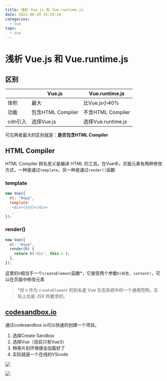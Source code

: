 ```yaml
---
title: 浅析 Vue.js 和 Vue.runtime.js
date: 2022-06-29 15:29:14
categories:
  - Vue
tags: 
  - Vue
---
```


# 浅析 Vue.js 和 Vue.runtime.js

## 区别

|         | Vue.js            | Vue.runtime.js     |
| ------- | ----------------- | ------------------ |
| 体积    | 最大              | 比Vue.js小40%      |
| 功能    | 包含HTML Compiler | 不含HTML Compiler  |
| cdn引入 | 选择Vue.js        | 选择Vue.runtime.js |

可见两者最大的区别就是：**是否包含HTML Compiler**

## HTML Compiler

HTML Compiler 顾名思义是编译 HTML 的工具。在Vue中，页面元素有两种修改方式，一种是通过`template`，另一种是通过`render()`函数

### template

```javascript
new Vue({
  el: "#app",
  template: `
   <div>{{n}}</div>
  `,
});
```

### render()

```javascript
new Vue({
  el: "#app",
  render(h) {
    return h('div', this.n );
  },
});
```

这里的`h`相当于一个`createElement`函数*，它接受两个参数`h(标签, content)`，可以在页面中修改元素

> *将 `h` 作为 `createElement` 的别名是 Vue 生态系统中的一个通用惯例，实际上也是 JSX 所要求的。

## [codesandbox.io](http://codesandbox.io)

通过codesandbox.io可以快速的创建一个项目。

1.  选择Create Sandbox
1.  选择Vue（目前只有Vue3）
1.  稍等片刻环境便会加载好了
1.  实际就是一个在线的VScode

![](https://img.bald3r.wang/img/20220630165243.png)

![](https://img.bald3r.wang/img/20220630165154.png)